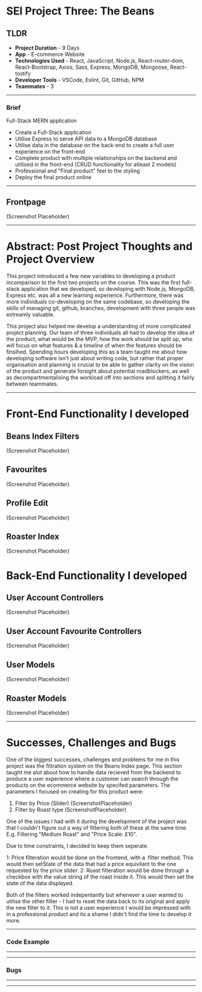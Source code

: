 # SEI Project Three: The Beans


## TLDR
- **Project Duration** - 9 Days
- **App** - E-commerce Website
- **Technologies Used** - React, JavaScript, Node.js, React-router-dom, React-Bootstrap, Axios, Sass, Express, MongoDB, Mongoose, React-tostify 
- **Developer Tools** - VSCode, Eslint, Git, GitHub, NPM
- **Teammates** - 3
____

### Brief

Full-Stack MERN application

- Create a Full-Stack application
- Utilise Express to serve API data to a MongoDB database
- Utilise data in the database on the back-end to create a full user experience on the front-end
- Complete product with multiple relationships on the backend and utilised in the front-end (CRUD functionality for atleast 2 models)
- Professional and "Final product" feel to the styling
- Deploy the final product online
____

## Frontpage
 (Screenshot Placeholder)
____

# Abstract: Post Project Thoughts and Project Overview

This project introduced a few new variables to developing a product incomparison to the first two projects on the course. This was the first full-stack application that we developed, so developing with Node.js, MongoDB, Express etc. was all a new learning experience. Furthermore, there was more individuals co-developing on the same codebase, so developing the skills of managing git, github, branches, development with three people was extreamly valuable. 

This project also helped me develop a understanding of more complicated project planning. Our team of three individuals all had to develop the idea of the product, what would be the MVP, how the work should be split up, who will focus on what features & a timeline of when the features should be finsihed. Spending hours developing this as a team taught me about how developing software isn't just about writing code, but rather that proper organisation and planning is crucial to be able to gather clarity on the vision of the product and generate forsight about potential roadblockers, as well as decompartmentalising the workload off into sections and splitting it fairly between teammates.



____

# Front-End Functionality I developed

## Beans Index Filters
 (Screenshot Placeholder)

## Favourites 
 (Screenshot Placeholder)

 ## Profile Edit
 (Screenshot Placeholder)

 ## Roaster Index
 (Screenshot Placeholder)


 # Back-End Functionality I developed

## User Account Controllers
 (Screenshot Placeholder)

 ## User Account Favourite Controllers
 (Screenshot Placeholder)

 ## User Models
 (Screenshot Placeholder)

  ## Roaster Models
 (Screenshot Placeholder)
____

# Successes, Challenges and Bugs

One of the biggest successes, challenges and problems for me in this project was the filtration system on the Beans Index page. This section taught me alot about how to handle data recieved from the backend to produce a user experience where a customer can search through the products on the ecommerce website by specifed parameters. The parameters I focused on creating for this product were:

1. Filter by Price (Slider)
(ScreenshotPlaceholder)
2. Filter by Roast type 
(ScreenshotPlaceholder)

One of the issues I had with it during the development of the project was that I couldn't figure out a way of filtering both of these at the same time. E.g. Filtering "Medium Roast" and "Price Scale: £10".

Due to time constraints, I decided to keep them seperate.

1: Price filteration would be done on the frontend, with a .filter method. This would then setState of the data that had a price equivilant to the one requested by the price slider.
2: Roast filteration would be done through a checkbox with the value string of the roast inside it. This would then set the state of the data displayed.

Both of the filters worked indepentantly but whenever a user wanted to utilise the other filter - I had to reset the data back to its original and apply the new filter to it. This is not a user experience I would be impressed with in a professional product and its a shame I didn't find the time to develop it more. 

____

### Code Example
____

____
### Bugs

____
____